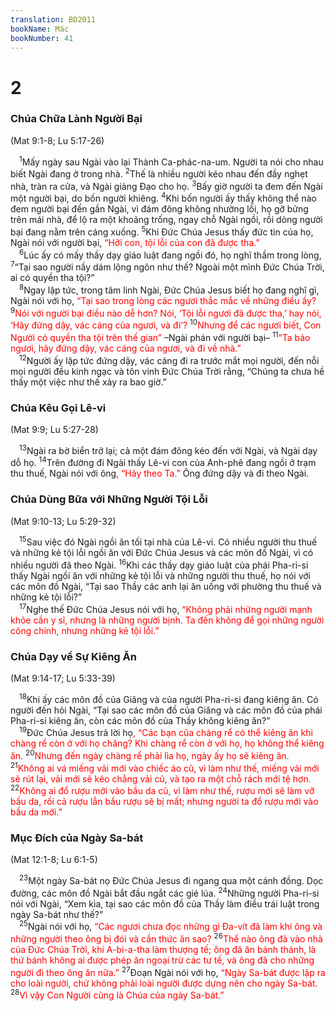 ```yaml
---
translation: BD2011
bookName: Mác 
bookNumber: 41
---
```


<div class="title"><h1>2</h1><h3>Chúa Chữa Lành Người Bại</h3><p>(Mat 9:1-8; Lu 5:17-26)</p></div>
<span class="verse mac_2_1"> <sup>1</sup>Mấy ngày sau Ngài vào lại Thành Ca-phác-na-um. Người ta nói cho nhau biết Ngài đang ở trong nhà. </span>
<span class="verse mac_2_2"><sup>2</sup>Thế là nhiều người kéo nhau đến đầy nghẹt nhà, tràn ra cửa, và Ngài giảng Ðạo cho họ. </span>
<span class="verse mac_2_3"><sup>3</sup>Bấy giờ người ta đem đến Ngài một người bại, do bốn người khiêng. </span>
<span class="verse mac_2_4"><sup>4</sup>Khi bốn người ấy thấy không thể nào đem người bại đến gần Ngài, vì đám đông không nhường lối, họ gỡ bửng trên mái nhà, để lộ ra một khoảng trống, ngay chỗ Ngài ngồi, rồi dòng người bại đang nằm trên cáng xuống. </span>
<span class="verse mac_2_5"><sup>5</sup>Khi Ðức Chúa Jesus thấy đức tin của họ, Ngài nói với người bại, <font color="red">“Hỡi con, tội lỗi của con đã được tha.”</font><br/></span>
<span class="verse mac_2_6"> <sup>6</sup>Lúc ấy có mấy thầy dạy giáo luật đang ngồi đó, họ nghĩ thầm trong lòng, </span>
<span class="verse mac_2_7"><sup>7</sup>“Tại sao người nầy dám lộng ngôn như thế? Ngoài một mình Ðức Chúa Trời, ai có quyền tha tội?”<br/></span>
<span class="verse mac_2_8"> <sup>8</sup>Ngay lập tức, trong tâm linh Ngài, Ðức Chúa Jesus biết họ đang nghĩ gì, Ngài nói với họ, <font color="red">“Tại sao trong lòng các ngươi thắc mắc về những điều ấy? </font></span>
<span class="verse mac_2_9"><sup>9</sup><font color="red">Nói với người bại điều nào dễ hơn? Nói, ‘Tội lỗi ngươi đã được tha,’ hay nói, ‘Hãy đứng dậy, vác cáng của ngươi, và đi’? </font></span>
<span class="verse mac_2_10"><sup>10</sup><font color="red">Nhưng để các ngươi biết, Con Người có quyền tha tội trên thế gian” </font>–Ngài phán với người bại– </span>
<span class="verse mac_2_11"><sup>11</sup><font color="red">“Ta bảo ngươi, hãy đứng dậy, vác cáng của ngươi, và đi về nhà.”</font><br/></span>
<span class="verse mac_2_12"> <sup>12</sup>Người ấy lập tức đứng dậy, vác cáng đi ra trước mắt mọi người, đến nỗi mọi người đều kinh ngạc và tôn vinh Ðức Chúa Trời rằng, “Chúng ta chưa hề thấy một việc như thế xảy ra bao giờ.”<br/></span>
<div class="title"><h3>Chúa Kêu Gọi Lê-vi</h3><p>(Mat 9:9; Lu 5:27-28)</p></div>
<span class="verse mac_2_13"> <sup>13</sup>Ngài ra bờ biển trở lại; cả một đám đông kéo đến với Ngài, và Ngài dạy dỗ họ. </span>
<span class="verse mac_2_14"><sup>14</sup>Trên đường đi Ngài thấy Lê-vi con của Anh-phê đang ngồi ở trạm thu thuế, Ngài nói với ông<font color="red">, “Hãy theo Ta.” </font>Ông đứng dậy và đi theo Ngài.<br/></span>
<div class="title"><h3>Chúa Dùng Bữa với Những Người Tội Lỗi</h3><p>(Mat 9:10-13; Lu 5:29-32)</p></div>
<span class="verse mac_2_15"> <sup>15</sup>Sau việc đó Ngài ngồi ăn tối tại nhà của Lê-vi. Có nhiều người thu thuế và những kẻ tội lỗi ngồi ăn với Ðức Chúa Jesus và các môn đồ Ngài, vì có nhiều người đã theo Ngài. </span>
<span class="verse mac_2_16"><sup>16</sup>Khi các thầy dạy giáo luật của phái Pha-ri-si thấy Ngài ngồi ăn với những kẻ tội lỗi và những người thu thuế, họ nói với các môn đồ Ngài, “Tại sao Thầy các anh lại ăn uống với phường thu thuế và những kẻ tội lỗi?”<br/></span>
<span class="verse mac_2_17"> <sup>17</sup>Nghe thế Ðức Chúa Jesus nói với họ, <font color="red">“Không phải những người mạnh khỏe cần y sĩ, nhưng là những người bịnh. Ta đến không để gọi những người công chính, nhưng những kẻ tội lỗi.”</font><br/></span>
<div class="title"><h3>Chúa Dạy về Sự Kiêng Ăn</h3><p>(Mat 9:14-17; Lu 5:33-39)</p></div>
<span class="verse mac_2_18"> <sup>18</sup>Khi ấy các môn đồ của Giăng và của người Pha-ri-si đang kiêng ăn. Có người đến hỏi Ngài, “Tại sao các môn đồ của Giăng và các môn đồ của phái Pha-ri-si kiêng ăn, còn các môn đồ của Thầy không kiêng ăn?”<br/></span>
<span class="verse mac_2_19"> <sup>19</sup>Ðức Chúa Jesus trả lời họ<font color="red">, “Các bạn của chàng rể có thể kiêng ăn khi chàng rể còn ở với họ chăng? Khi chàng rể còn ở với họ, họ không thể kiêng ăn. </font></span>
<span class="verse mac_2_20"><sup>20</sup><font color="red">Nhưng đến ngày chàng rể phải lìa họ, ngày ấy họ sẽ kiêng ăn. </font></span>
<span class="verse mac_2_21"><sup>21</sup><font color="red">Không ai vá miếng vải mới vào chiếc áo cũ, vì làm như thế, miếng vải mới sẽ rút lại, vải mới sẽ kéo chằng vải cũ, và tạo ra một chỗ rách mới tệ hơn. </font></span>
<span class="verse mac_2_22"><sup>22</sup><font color="red">Không ai đổ rượu mới vào bầu da cũ, vì làm như thế, rượu mới sẽ làm vỡ bầu da, rồi cả rượu lẫn bầu rượu sẽ bị mất; nhưng người ta đổ rượu mới vào bầu da mới.”</font><br/></span>
<div class="title"><h3>Mục Ðích của Ngày Sa-bát</h3><p>(Mat 12:1-8; Lu 6:1-5)</p></div>
<span class="verse mac_2_23"> <sup>23</sup>Một ngày Sa-bát nọ Ðức Chúa Jesus đi ngang qua một cánh đồng. Dọc đường, các môn đồ Ngài bắt đầu ngắt các gié lúa. </span>
<span class="verse mac_2_24"><sup>24</sup>Những người Pha-ri-si nói với Ngài, “Xem kìa, tại sao các môn đồ của Thầy làm điều trái luật trong ngày Sa-bát như thế?”<br/></span>
<span class="verse mac_2_25"> <sup>25</sup>Ngài nói với họ, <font color="red">“Các ngươi chưa đọc những gì Ða-vít đã làm khi ông và những người theo ông bị đói và cần thức ăn sao? </font></span>
<span class="verse mac_2_26"><sup>26</sup><font color="red">Thể nào ông đã vào nhà của Ðức Chúa Trời, khi A-bi-a-tha làm thượng tế; ông đã ăn bánh thánh, là thứ bánh không ai được phép ăn ngoại trừ các tư tế, và ông đã cho những người đi theo ông ăn nữa.” </font></span>
<span class="verse mac_2_27"><sup>27</sup>Ðoạn Ngài nói với họ, <font color="red">“Ngày Sa-bát được lập ra cho loài người, chứ không phải loài người được dựng nên cho ngày Sa-bát. </font></span>
<span class="verse mac_2_28"><sup>28</sup><font color="red">Vì vậy Con Người cũng là Chúa của ngày Sa-bát.” </font><br/></span>
